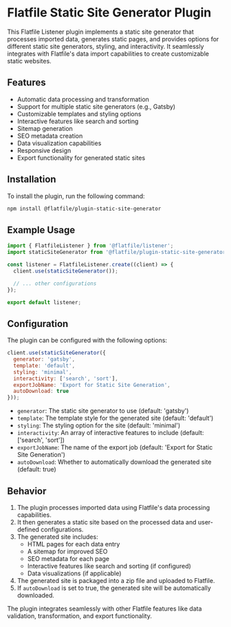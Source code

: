# Flatfile Static Site Generator Plugin

This Flatfile Listener plugin implements a static site generator that processes imported data, generates static pages, and provides options for different static site generators, styling, and interactivity. It seamlessly integrates with Flatfile's data import capabilities to create customizable static websites.

## Features

- Automatic data processing and transformation
- Support for multiple static site generators (e.g., Gatsby)
- Customizable templates and styling options
- Interactive features like search and sorting
- Sitemap generation
- SEO metadata creation
- Data visualization capabilities
- Responsive design
- Export functionality for generated static sites

## Installation

To install the plugin, run the following command:

```bash
npm install @flatfile/plugin-static-site-generator
```

## Example Usage

```javascript
import { FlatfileListener } from '@flatfile/listener';
import staticSiteGenerator from '@flatfile/plugin-static-site-generator';

const listener = FlatfileListener.create((client) => {
  client.use(staticSiteGenerator());

  // ... other configurations
});

export default listener;
```

## Configuration

The plugin can be configured with the following options:

```javascript
client.use(staticSiteGenerator({
  generator: 'gatsby',
  template: 'default',
  styling: 'minimal',
  interactivity: ['search', 'sort'],
  exportJobName: 'Export for Static Site Generation',
  autoDownload: true
}));
```

- `generator`: The static site generator to use (default: 'gatsby')
- `template`: The template style for the generated site (default: 'default')
- `styling`: The styling option for the site (default: 'minimal')
- `interactivity`: An array of interactive features to include (default: ['search', 'sort'])
- `exportJobName`: The name of the export job (default: 'Export for Static Site Generation')
- `autoDownload`: Whether to automatically download the generated site (default: true)

## Behavior

1. The plugin processes imported data using Flatfile's data processing capabilities.
2. It then generates a static site based on the processed data and user-defined configurations.
3. The generated site includes:
   - HTML pages for each data entry
   - A sitemap for improved SEO
   - SEO metadata for each page
   - Interactive features like search and sorting (if configured)
   - Data visualizations (if applicable)
4. The generated site is packaged into a zip file and uploaded to Flatfile.
5. If `autoDownload` is set to true, the generated site will be automatically downloaded.

The plugin integrates seamlessly with other Flatfile features like data validation, transformation, and export functionality.